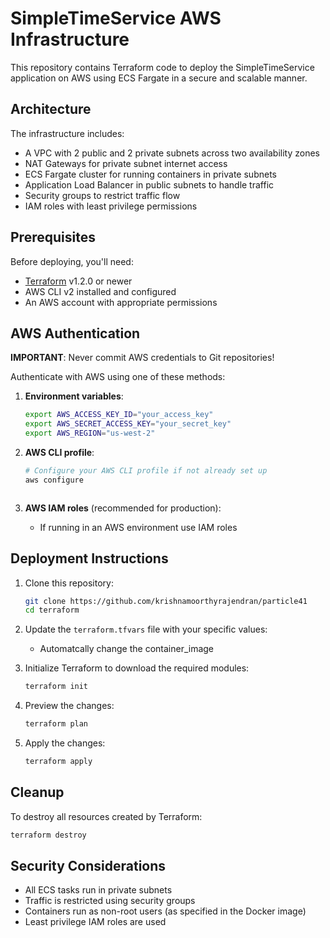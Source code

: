 # SimpleTimeService AWS Infrastructure

This repository contains Terraform code to deploy the SimpleTimeService application on AWS using ECS Fargate in a secure and scalable manner.

## Architecture

The infrastructure includes:
- A VPC with 2 public and 2 private subnets across two availability zones
- NAT Gateways for private subnet internet access
- ECS Fargate cluster for running containers in private subnets
- Application Load Balancer in public subnets to handle traffic
- Security groups to restrict traffic flow
- IAM roles with least privilege permissions

## Prerequisites

Before deploying, you'll need:
- [Terraform](https://www.terraform.io/downloads.html) v1.2.0 or newer
- AWS CLI v2 installed and configured
- An AWS account with appropriate permissions

## AWS Authentication

**IMPORTANT**: Never commit AWS credentials to Git repositories!

Authenticate with AWS using one of these methods:

1. **Environment variables**:
   ```bash
   export AWS_ACCESS_KEY_ID="your_access_key"
   export AWS_SECRET_ACCESS_KEY="your_secret_key"
   export AWS_REGION="us-west-2"
   ```

2. **AWS CLI profile**:
   ```bash
   # Configure your AWS CLI profile if not already set up
   aws configure 
   
   

3. **AWS IAM roles** (recommended for production):
   - If running in an AWS environment  use IAM roles
  

## Deployment Instructions

1. Clone this repository:
   ```bash
   git clone https://github.com/krishnamoorthyrajendran/particle41
   cd terraform
   ```

2. Update the `terraform.tfvars` file with your specific values:
   - Automatcally change the container_image 
  

3. Initialize Terraform to download the required modules:
   ```bash
   terraform init
   ```

4. Preview the changes:
   ```bash
   terraform plan
   ```

5. Apply the changes:
   ```bash
   terraform apply
   ```

## Cleanup

To destroy all resources created by Terraform:
```bash
terraform destroy
```
## Security Considerations

- All ECS tasks run in private subnets
- Traffic is restricted using security groups
- Containers run as non-root users (as specified in the Docker image)
- Least privilege IAM roles are used
